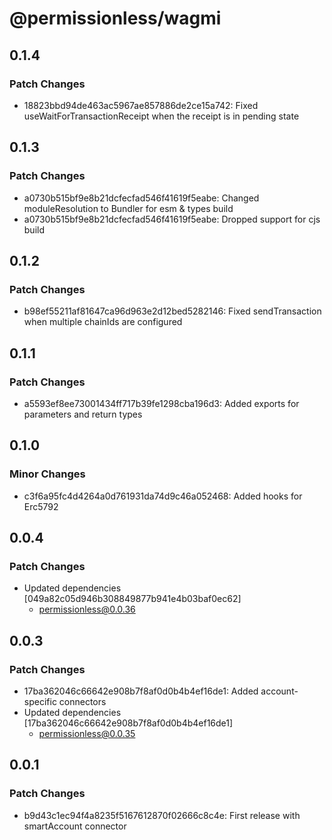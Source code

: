 # @permissionless/wagmi

## 0.1.4

### Patch Changes

- 18823bbd94de463ac5967ae857886de2ce15a742: Fixed useWaitForTransactionReceipt when the receipt is in pending state

## 0.1.3

### Patch Changes

- a0730b515bf9e8b21dcfecfad546f41619f5eabe: Changed moduleResolution to Bundler for esm & types build
- a0730b515bf9e8b21dcfecfad546f41619f5eabe: Dropped support for cjs build

## 0.1.2

### Patch Changes

- b98ef55211af81647ca96d963e2d12bed5282146: Fixed sendTransaction when multiple chainIds are configured

## 0.1.1

### Patch Changes

- a5593ef8ee73001434ff717b39fe1298cba196d3: Added exports for parameters and return types

## 0.1.0

### Minor Changes

- c3f6a95fc4d4264a0d761931da74d9c46a052468: Added hooks for Erc5792

## 0.0.4

### Patch Changes

- Updated dependencies [049a82c05d946b308849877b941e4b03baf0ec62]
  - permissionless@0.0.36

## 0.0.3

### Patch Changes

- 17ba362046c66642e908b7f8af0d0b4b4ef16de1: Added account-specific connectors
- Updated dependencies [17ba362046c66642e908b7f8af0d0b4b4ef16de1]
  - permissionless@0.0.35

## 0.0.1

### Patch Changes

- b9d43c1ec94f4a8235f5167612870f02666c8c4e: First release with smartAccount connector
